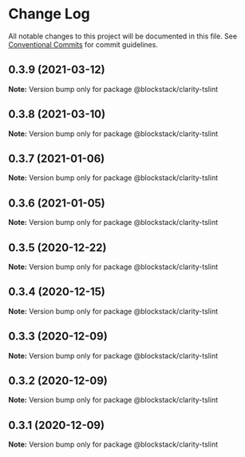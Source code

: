 # Change Log

All notable changes to this project will be documented in this file.
See [Conventional Commits](https://conventionalcommits.org) for commit guidelines.

## 0.3.9 (2021-03-12)

**Note:** Version bump only for package @blockstack/clarity-tslint





## 0.3.8 (2021-03-10)

**Note:** Version bump only for package @blockstack/clarity-tslint





## 0.3.7 (2021-01-06)

**Note:** Version bump only for package @blockstack/clarity-tslint





## 0.3.6 (2021-01-05)

**Note:** Version bump only for package @blockstack/clarity-tslint





## 0.3.5 (2020-12-22)

**Note:** Version bump only for package @blockstack/clarity-tslint





## 0.3.4 (2020-12-15)

**Note:** Version bump only for package @blockstack/clarity-tslint





## 0.3.3 (2020-12-09)

**Note:** Version bump only for package @blockstack/clarity-tslint





## 0.3.2 (2020-12-09)

**Note:** Version bump only for package @blockstack/clarity-tslint





## 0.3.1 (2020-12-09)

**Note:** Version bump only for package @blockstack/clarity-tslint
